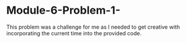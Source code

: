 # Module-6-Problem-1-

This problem was a challenge for me as I needed to get creative with incorporating the current time into the provided code.
